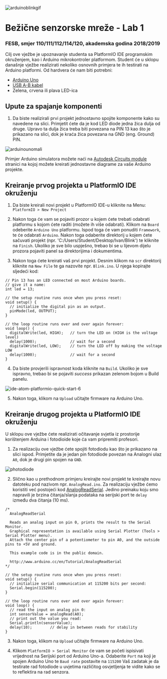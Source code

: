 ![arduinoblinkgif](https://cloud.githubusercontent.com/assets/8695815/23480241/8e5f41e0-fec7-11e6-8439-0f596aec5f54.gif)


# Bežične senzorske mreže - Lab 1

### FESB, smjer 110/111/112/114/120, akademska godina 2018/2019

Cilj ove vježbe je upoznavanje studenta sa PlatformIO IDE programskim okruženjem, kao i Arduino mikrokontroler platformom. Student će u sklopu današnje vježbe realizirati nekoliko osnovnih primjera te ih testirati na Arduino platformi. Od hardvera će nam biti potrebni:
- [Arduino Uno](https://www.adafruit.com/products/50)
- [USB A-B kabel](https://www.adafruit.com/products/62)
- Zelena, crvena ili plava LED-ica

## Upute za spajanje komponenti

1. Da biste realizirali prvi projekt jednostavno spojite komponente kako su navedene na slici. Primjetit ćete da je kod LED diode jedna žica dulja od druge. Upravo ta dulja žica treba biti povezana na PIN 13 kao što je prikazano na slici, dok je kraća žica povezana na GND (eng. Ground) PIN.

![arduinounomali](https://cloud.githubusercontent.com/assets/8695815/23481290/3e0e4fd4-fecb-11e6-8d90-3b66f4cdfd7a.PNG)

Primjer Arduino simulatora možete naći na [Autodesk Circuits module](https://circuits.io/circuits/4142024-simple-blink) stranici na kojoj možete kreirati jednostavne diagrame za vaše Arduino projekte.

## Kreiranje prvog projekta u PlatformIO IDE okruženju

1. Da biste kreirali novi projekt u PlatformIO IDE-u kliknite na Menu: ``PlatformIO > New Project``

2. Nakon toga će vam se pojaviti prozor u kojem ćete trebati odabrati platformu s kojom ćete raditi (možete ih više odabrati). Klikom na ``Board`` odeberite `Arduino Uno` platformu. Ispod toga će vam ponuditi ``Framework``, te će odabrati ``Arduino``. Nakon toga odaberite direktorij u kojem ćete sačuvati projekt (npr. 'C:/Users/Student/Desktop/Ivan/Blink') te kliknite na `Finish`. Ukoliko je sve bilo uspješno, trebao bi se u lijevom dijelu prozora pojaviti panel sa direktorijima i dokumentima.

3. Nakon toga ćete kreirati vaš prvi projekt. Desnim klikom na `scr` direktorij kliknite na `New File` te ga nazovite npr. `Blink.ino`. U njega kopirajte sljedeći kod:

```arduino
// Pin 13 has an LED connected on most Arduino boards.
// give it a name:
int led = 13;

// the setup routine runs once when you press reset:
void setup() {
  // initialize the digital pin as an output.
  pinMode(led, OUTPUT);
}

// the loop routine runs over and over again forever:
void loop() {
  digitalWrite(led, HIGH);   // turn the LED on (HIGH is the voltage level)
  delay(1000);               // wait for a second
  digitalWrite(led, LOW);    // turn the LED off by making the voltage LOW
  delay(1000);               // wait for a second
}
```

4. Da biste provjerili ispravnost koda kliknite na `Build`. Ukoliko je sve ispravno, trebao bi se pojaviti *success* prikazan zelenom bojom u Build panelu.

![ide-atom-platformio-quick-start-6](https://cloud.githubusercontent.com/assets/8695815/23480154/3a024bba-fec7-11e6-8604-65a1bb82c856.png)

5. Nakon toga, klikom na `Upload` učitajte firmware na Arduino Uno.

## Kreiranje drugog projekta u PlatformIO IDE okruženju

U sklopu ove vježbe ćete realizirati očitavanje svjetla iz prostorije korištenjem Arduina i fotodioide koje ća vam pripremiti profesori.

1. Za realizaciju ove vježbe ćete spojiti fotodiodu kao što je prikazano na slici ispod. Primjetite da je jedan pin fotodiode povezan na Analogni ulaz `A0`, dok je drugi pin spojen na `GND`.

![photodiode](https://user-images.githubusercontent.com/8695815/54277548-73af8280-4590-11e9-9749-f9f810062f31.jpg)


2. Slično kao u prethodnom primjeru kreirajte novi projekt te kreirajte novu datoteku pod nazivom npr. `AnalogRead.ino`. Za realizaciju vježbe ćemo koristiti već postojeći kod [AnalogReadSerial](https://www.arduino.cc/en/Tutorial/AnalogReadSerial). Jedino preinaku koju smo napravili je brzina čitanja/slanja podataka na serijski port te `delay` između dva čitanja (10 ms).

```arduino
/*
  AnalogReadSerial

  Reads an analog input on pin 0, prints the result to the Serial Monitor.
  Graphical representation is available using Serial Plotter (Tools > Serial Plotter menu).
  Attach the center pin of a potentiometer to pin A0, and the outside pins to +5V and ground.

  This example code is in the public domain.

  http://www.arduino.cc/en/Tutorial/AnalogReadSerial
*/

// the setup routine runs once when you press reset:
void setup() {
  // initialize serial communication at 115200 bits per second:
  Serial.begin(115200);
}

// the loop routine runs over and over again forever:
void loop() {
  // read the input on analog pin 0:
  int sensorValue = analogRead(A0);
  // print out the value you read:
  Serial.println(sensorValue);
  delay(10);        // delay in between reads for stability
}
```

3. Nakon toga, klikom na `Upload` učitajte firmware na Arduino Uno.

3. Klikom ``PlatformIO > Serial Monitor`` će vam se početi ispisivati vrijednost na Serijski port od Arduino Uno-a. Odaberite ``Port`` na koji je spojen Arduino Uno te ``Baud rate`` postavite na ``115200``  Vaš zadatak je da testirate rad fotodiode u uvjetima različitog osvjetljenja te vidite kako se to reflektira na rad senzora.
